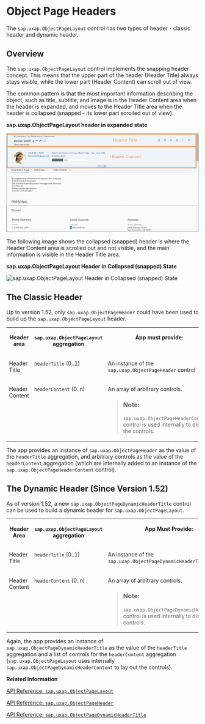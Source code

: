 <!-- loiod2ef0099542d44dc868719d908e576d0 -->

# Object Page Headers

The `sap.uxap.ObjectPageLayout` control has two types of header - classic header and dynamic header.



<a name="loiod2ef0099542d44dc868719d908e576d0__section_qj3_tpk_sbb"/>

## Overview

The `sap.uxap.ObjectPageLayout` control implements the snapping header concept. This means that the upper part of the header \(Header Title\) always stays visible, while the lower part \(Header Content\) can scroll out of view.

The common pattern is that the most important information describing the object, such as title, subtitle, and image is in the Header Content area when the header is expanded, and moves to the Header Title area when the header is collapsed \(snapped - its lower part scrolled out of view\).

  
  
**sap.uxap.ObjectPageLayout header in expanded state**

![](images/ObjectPageLayout_Dynamic_Header_329ff57.png "sap.uxap.ObjectPageLayout header in expanded state")

The following image shows the collapsed \(snapped\) header is where the Header Content area is scrolled out and not visible, and the main information is visible in the Header Title area.

  
  
**sap.uxap.ObjectPageLayout Header in Collapsed \(snapped\) State**

![](images/ObjectPageLayout_dynamic_header_collapsed_f4ec6ba.png "sap.uxap.ObjectPageLayout Header in Collapsed (snapped)
					State")



<a name="loiod2ef0099542d44dc868719d908e576d0__section_chx_wpk_sbb"/>

## The Classic Header

Up to version 1.52, only `sap.uxap.ObjectPageHeader` could have been used to build up the `sap.uxap.ObjectPageLayout` header.


<table>
<tr>
<th valign="top">

Header area

</th>
<th valign="top">

`sap.uxap.ObjectPageLayout` aggregation

</th>
<th valign="top">

App must provide:

</th>
</tr>
<tr>
<td valign="top">

Header Title

</td>
<td valign="top">

`headerTitle` \(0..1\)

</td>
<td valign="top">

An instance of the `sap.uxap.ObjectPageHeader` control

</td>
</tr>
<tr>
<td valign="top">

Header Content

</td>
<td valign="top">

`headerContent` \(0..n\)

</td>
<td valign="top">

An array of arbitrary controls.

> ### Note:  
> `sap.uxap.ObjectPageHeaderContent` control is used internally to display the controls.



</td>
</tr>
</table>

The app provides an instance of `sap.uxap.ObjectPageHeader` as the value of the `headerTitle` aggregation, and arbitrary controls as the value of the `headerContent` aggregation \(which are internally added to an instance of the `sap.uxap.ObjectPageHeaderContent` control\).



<a name="loiod2ef0099542d44dc868719d908e576d0__section_sxg_s5k_sbb"/>

## The Dynamic Header \(Since Version 1.52\)

As of version 1.52, a new `sap.uxap.ObjectPageDynamicHeaderTitle` control can be used to build a dynamic header for `sap.uxap.ObjectPageLayout`.


<table>
<tr>
<th valign="top">

Header Area

</th>
<th valign="top">

`sap.uxap.ObjectPageLayout` aggregation

</th>
<th valign="top">

App Must Provide:

</th>
</tr>
<tr>
<td valign="top">

Header Title

</td>
<td valign="top">

`headerTitle` \(0..1\)

</td>
<td valign="top">

An instance of the `sap.uxap.ObjectPageDynamicHeaderTitle` control

</td>
</tr>
<tr>
<td valign="top">

Header Content

</td>
<td valign="top">

`headerContent` \(0..n\)

</td>
<td valign="top">

An array of arbitrary controls.

> ### Note:  
> `sap.uxap.ObjectPageDynamicHeaderContent` control is used internally to display the controls.



</td>
</tr>
</table>

Again, the app provides an instance of `sap.uxap.ObjectPageDynamicHeaderTitle` as the value of the `headerTitle` aggregation and a list of controls for the `headerContent` aggregation \(`sap.uxap.ObjectPageLayout` uses internally `sap.uxap.ObjectPageDynamicHeaderContent` to lay out the controls\).

**Related Information**  


[API Reference: `sap.uxap.ObjectPageLayout`](https://ui5.sap.com/#/api/sap.uxap.ObjectPageLayout)

[API Reference: `sap.uxap.ObjectPageHeader`](https://ui5.sap.com/#/api/sap.uxap.sap.uxap.ObjectPageHeader)

[API Reference: `sap.uxap.ObjectPageDynamicHeaderTitle`](https://ui5.sap.com/#/api/sap.uxap.ObjectPageDynamicHeaderTitle)

